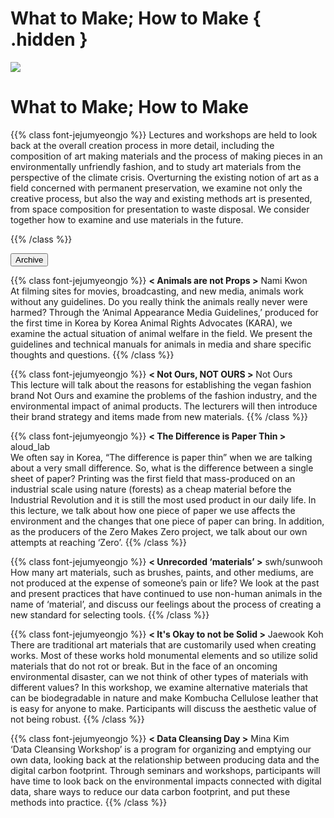# What to Make; How to Make { .hidden }

<div class="lg:flex">
<div class="lg:flex-1 lg:py-8 lg:mt-4">
<img class="lg:w-5/6 m-auto" src="/images/program_makemake.gif">
<br/>
</div>
<div class="lg:flex-1 lg:px-8 lg:py-8">

# What to Make; How to Make

{{% class font-jejumyeongjo %}}
Lectures and workshops are held to look back at the overall creation process in more detail, including the composition of art making materials and the process of making pieces in an environmentally unfriendly fashion, and to study art materials from the perspective of the climate crisis. Overturning the existing notion of art as a field concerned with permanent preservation, we examine not only the creative process, but also the way and existing methods art is presented, from space composition for presentation to waste disposal. We consider together how to examine and use materials in the future.

{{% /class %}}

<a href="/en/archive/9">
<button class="bg-black text-white border border-black rounded p-1 over:bg-gray-10 over:text-black">Archive</button>
</a>

</div>
</div>

<!-- <span class="rounded-full py-1 px-6 border-gray-800 border text-base">강연</span> <span class="rounded-full py-1 px-6 bg-black text-white border-gray-800 border text-base"><a href="https://docs.google.com/forms/d/1Lz_aJ72VobsSzCVKV4NUlysXIFIz4vaRSSt6XkVY_x0/edit" target="_blank">신청</a></span> \ -->
<!-- <a href="#1"><span>**동물은 소품이 아니다**</span></a> 5월 19일 오후 1시 / 온라인 ZOOM \ -->
<!-- <a href="#2"><span>**우리의 것이 아닌, 낫아워스**</span></a> 5월 19일 오후 4시 / 온라인 ZOOM \ -->
<!-- <a href="#3"><span>**종이 한 장 차이**</span></a> 5월 22일 오후 1시 / 광주, 온라인 ZOOM \ -->
<!-- <a href="#4"><span>**기록되지 못한 '재료'들**</span></a> 5월 22일 오후 4시 / 광주, 온라인 ZOOM -->
<!-- <br/><br/> -->
<!-- <span class="rounded-full py-1 px-6 border-gray-800 border text-base">워크샵</span> \ -->
<!-- <a href="#5"><span>**견고하지 않아도 괜찮아**</span></a> 5월 29일, 6월 5일 오후 2시 / 광주 <span class="rounded-full mx-2 px-4 bg-black text-white border-gray-800 border text-base"><a href="https://i.0makes0.com/mumu1" target="_blank">신청</a></span> \ -->
<!-- <a href="#6"><span>**데이터 클렌징 데이**</span></a> 5월 30일, 6월 6일 오후 2시 / 서울 <span class="rounded-full mx-2 px-4 bg-black text-white border-gray-800 border text-base"><a href="https://i.0makes0.com/mumu2" target="_blank">신청</a></span> -->
<!-- <br/><br/> -->
<!--  -->
{{% class font-jejumyeongjo %}}
<span id="1" class="font-spoqa">**< Animals are not Props >** Nami Kwon</span> \
At filming sites for movies, broadcasting, and new media, animals work without any guidelines. Do you really think the animals really never were harmed? Through the ‘Animal Appearance Media Guidelines,’ produced for the first time in Korea by Korea Animal Rights Advocates (KARA), we examine the actual situation of animal welfare in the field. We present the guidelines and technical manuals for animals in media and share specific thoughts and questions.
{{% /class %}}
<!-- **권나미**는 동물권행동 카라 교육아카이브팀 활동가로, 동물영화제, 동물전문 도서관, 아카이브를 담당한다. 동물과 인간의 관계를 인간중심주의에서 벗어나 재배열하기 위한 활동을 고민한다. 영화제를 기획하면서 영화의 내용을 넘어서 촬영 과정에서의 동물의 권리를 고민하여 동물 출연 미디어 가이드라인 제작에 참여했다. https://www.ekara.org -->
<!-- <br/> -->

{{% class font-jejumyeongjo %}}
<span id="2" class="font-spoqa">**< Not Ours, NOT OURS >** Not Ours</span> \
This lecture will talk about the reasons for establishing the vegan fashion brand Not Ours and examine the problems of the fashion industry, and the environmental impact of animal products. The lecturers will then introduce their brand strategy and items made from new materials.
{{% /class %}}
<!-- **낫아워스** 공동대표이자 디자이너인 **박진영**과 낫아워스 공동대표이자 브랜드 마케터인 **신하나**는 동물 착취 없는 지속가능한 패션 브랜드를 운영하고 있는 듀오이다. 패션 회사의 동료로 만나 채식이라는 화두로 더 깊이 친해졌다. 동물 착취적인 패션 산업 구조의 문제점에 질문을 던지고 우리가 생산하고 소비하는 모든 것들로까지 고민을 확장해 신념을 담은 브랜드를 전개해나가고 있다.  https://thenotours.com -->
<!-- <br/> -->

{{% class font-jejumyeongjo %}}
<span id="3" class="font-spoqa">**< The Difference is Paper Thin >** aloud_lab</span> \
We often say in Korea, “The difference is paper thin” when we are talking about a very small difference. So, what is the difference between a single sheet of paper? Printing was the first field that mass-produced on an industrial scale using nature (forests) as a cheap material before the Industrial Revolution and it is still the most used product in our daily life. In this lecture, we talk about how one piece of paper we use affects the environment and the changes that one piece of paper can bring. In addition, as the producers of the Zero Makes Zero project, we talk about our own attempts at reaching ‘Zero’.
{{% /class %}}
<!-- **어라우드랩**은 우리 사회가 직면한 이야기들을 어떻게 잘 전달할 수 있을까를 실험하는 디자인 스튜디오이다. 디자이너의 환경적 책임에 통감하며 디자인 제작물들이 어떻게 만들어지고 버려지는지에 대해 더 나은 방향을 고민하고 있다. 최근에는 이러한 생각들을 더 많은 사람들과 함께 할 수 있도록 <종이 한 장 차이>, <소재 선별장> 프로젝트 등을 진행하였으며, <제로의 예술> 디자이너로 참여하고 있다. http://www.aloud-lab.kr -->
<!-- <br/> -->

{{% class font-jejumyeongjo %}}
<span id="4" class="font-spoqa">**< Unrecorded ‘materials’ >** swh/sunwooh </span> \
How many art materials, such as brushes, paints, and other mediums, are not produced at the expense of someone’s pain or life? We look at the past and present practices that have continued to use non-human animals in the name of ‘material’, and discuss our feelings about the process of creating a new standard for selecting tools.
{{% /class %}}
<!-- **swh/sunwooh** -->
<!-- **swh/선우**는 이미지 생산자, 과정 탐구가, 동물권자이다. 일러스트, 만화와 같은 평면 이미지들을 그리고 공부한다. 좋아하는 일로 운동을 지속하는 법에 대해 고민하고 있다.  https://nights-of-woodland.tumblr.com -->
<!-- <br/> -->

{{% class font-jejumyeongjo %}}
<span id="5" class="font-spoqa">**< It's Okay to not be Solid >** Jaewook Koh</span> \
There are traditional art materials that are customarily used when creating works. Most of these works hold monumental elements and so utilize solid materials that do not rot or break. But in the face of an oncoming environmental disaster, can we not think of other types of materials with different values? In this workshop, we examine alternative materials that can be biodegradable in nature and make Kombucha Cellulose leather that is easy for anyone to make. Participants will discuss the aesthetic value of not being robust.
{{% /class %}}
<!-- **고재욱**은 살아가면서 이상하다고 생각되는 사회 안에서의 이슈들을 사람들과 함께 고민해볼 수 있는 프로젝트들을 진행하고 있다. 요즘에는 개인이자 작가로서 좀더 나은 세상을 위해 실천할 수 있는 일들이 무엇이 있을까를 고민한다. https://www.jaewookkoh.com -->
<!-- <br/> -->

{{% class font-jejumyeongjo %}}
<span id="6" class="font-spoqa">**< Data Cleansing Day >** Mina Kim</span> \
‘Data Cleansing Workshop’ is a program for organizing and emptying our own data, looking back at the relationship between producing data and the digital carbon footprint. Through seminars and workshops, participants will have time to look back on the environmental impacts connected with digital data, share ways to reduce our data carbon footprint, and put these methods into practice.
{{% /class %}}
<!-- **김민아**는 디지털 기술 발전의 뒤에 남겨지는 것들에 관심을 갖고, 디지털의 잔해와 인간 삶이 공존할 수 있는 방법을 예술의 장을 통해 연구하고 있다. 설치물, 사운드, 퍼포먼스, 워크숍 등 다양한 방식으로 작업을 선보인다. https://mina-vitamina.net -->
<br/>
